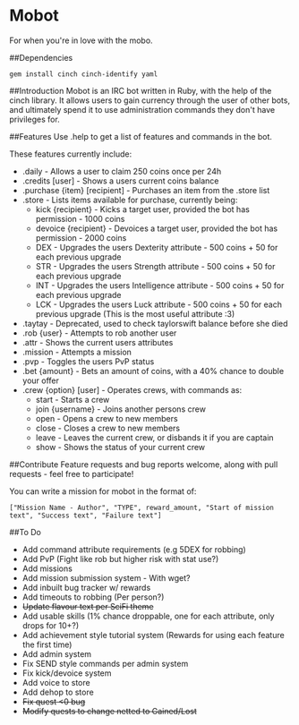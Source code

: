 # Mobot
For when you're in love with the mobo.

##Dependencies

```
gem install cinch cinch-identify yaml
```

##Introduction
Mobot is an IRC bot written in Ruby, with the help of the cinch library. It allows users to gain currency through the user of other bots, and ultimately spend it to use administration commands they don't have privileges for.

##Features
Use .help to get a list of features and commands in the bot.

These features currently include:
* .daily - Allows a user to claim 250 coins once per 24h
* .credits [user] - Shows a users current coins balance
* .purchase {item} [recipient] - Purchases an item from the .store list
* .store - Lists items available for purchase, currently being:
  * kick {recipient} - Kicks a target user, provided the bot has permission - 1000 coins
  * devoice {recipient} - Devoices a target user, provided the bot has permission - 2000 coins
  * DEX - Upgrades the users Dexterity attribute - 500 coins + 50 for each previous upgrade
  * STR - Upgrades the users Strength attribute - 500 coins + 50 for each previous upgrade
  * INT - Upgrades the users Intelligence attribute - 500 coins + 50 for each previous upgrade
  * LCK - Upgrades the users Luck attribute - 500 coins + 50 for each previous upgrade (This is the most useful attribute :3)
* .taytay - Deprecated, used to check taylorswift balance before she died
* .rob {user} - Attempts to rob another user
* .attr - Shows the current users attributes
* .mission - Attempts a mission
* .pvp - Toggles the users PvP status
* .bet {amount} - Bets an amount of coins, with a 40% chance to double your offer
* .crew {option} [user] - Operates crews, with commands as:
  * start - Starts a crew
  * join {username} - Joins another persons crew
  * open - Opens a crew to new members
  * close - Closes a crew to new members
  * leave - Leaves the current crew, or disbands it if you are captain
  * show - Shows the status of your current crew

##Contribute
Feature requests and bug reports welcome, along with pull requests - feel free to participate!

You can write a mission for mobot in the format of:

`["Mission Name - Author", "TYPE", reward_amount, "Start of mission text", "Success text", "Failure text"]`

##To Do
* Add command attribute requirements (e.g 5DEX for robbing)
* Add PvP (Fight like rob but higher risk with stat use?)
* Add missions
* Add mission submission system - With wget?
* Add inbuilt bug tracker w/ rewards
* Add timeouts to robbing (Per person?)
* ~~Update flavour text per SciFi theme~~
* Add usable skills (1% chance droppable, one for each attribute, only drops for 10+?)
* Add achievement style tutorial system (Rewards for using each feature the first time)
* Add admin system
* Fix SEND style commands per admin system
* Fix kick/devoice system
* Add voice to store
* Add dehop to store
* ~~Fix quest <0 bug~~
* ~~Modify quests to change netted to Gained/Lost~~
